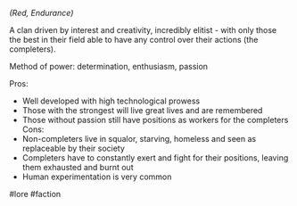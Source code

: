 *(Red, Endurance)*

A clan driven by interest and creativity, incredibly elitist - with only those the best in their field able to have any control over their actions (the completers).

Method of power: determination, enthusiasm, passion

Pros:
- Well developed with high technological prowess
- Those with the strongest will live great lives and are remembered
- Those without passion still have positions as workers for the completers
Cons:
- Non-completers live in squalor, starving, homeless and seen as replaceable by their society
- Completers have to constantly exert and fight for their positions, leaving them exhausted and burnt out
- Human experimentation is very common

#lore #faction